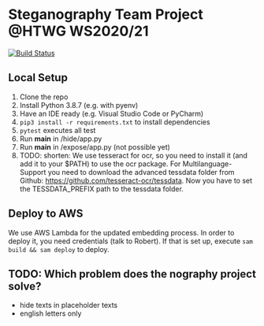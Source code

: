 # Steganography Team Project @HTWG WS2020/21
[![Build Status](https://travis-ci.com/steganographie-HTWG/steganographie.svg?branch=master)](https://travis-ci.com/github/steganographie-HTWG/steganographie)

## Local Setup
1. Clone the repo
2. Install Python 3.8.7 (e.g. with pyenv)
3. Have an IDE ready (e.g. Visual Studio Code or PyCharm)
4. `pip3 install -r requirements.txt` to install dependencies
5. `pytest` executes all test
6. Run __main__ in /hide/app.py
7. Run __main__ in /expose/app.py (not possible yet)
8. TODO: shorten: We use tesseract for ocr, so you need to install it (and add it to your $PATH) to use the ocr package.
For Multilanguage-Support you need to download the advanced tessdata folder from Github: https://github.com/tesseract-ocr/tessdata. Now you have to set the TESSDATA_PREFIX path to the tessdata folder.

## Deploy to AWS
We use AWS Lambda for the updated embedding process. In order to deploy it, you need credentials (talk to Robert).
If that is set up, execute `sam build && sam deploy` to deploy.

## TODO: Which problem does the nography project solve?
- hide texts in placeholder texts
- english letters only